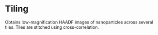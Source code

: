 # Tiling

Obtains low-magnification HAADF images of nanoparticles across several tiles.
Tiles are stitched using cross-correlation.
